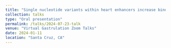 ```yaml
---
title: "Single nucleotide variants within heart enhancers increase binding affinity and disrupt heart development"
collection: talks
type: "Oral presentation"
permalink: /talks/2024-07-23-talk
venue: "Virtual Gastrulation Zoom Talks"
date: 2024-01-11
location: "Santa Cruz, CA"
---
```

